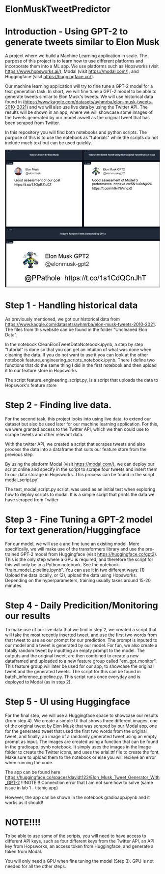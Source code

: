 # ElonMuskTweetPredictor
# Introduction - Using GPT-2 to generate tweets similar to Elon Musk
A project where we build a Machine Learning application in scale. The purpose of this project is to learn how to use different platforms and incorporate them into a ML app. We use platforms such as Hopsworks (visit https://www.hopsworks.ai/), Modal (visit https://modal.com/), and Huggingface (visit https://huggingface.co/). 

Our machine learning application will try to fine tune a GPT-2 model for a text generation task. In short, we will fine tune a GPT-2 model to be able to generate tweets similar to Elon Musk's tweets. We will use historical data found in (https://www.kaggle.com/datasets/ayhmrba/elon-musk-tweets-2010-2021) and we will also use live data by using the Twitter API. The results will be shown in an app, where we will showcase some images of the tweets generated by our model aswell as the original tweet that has been scraped from Twitter.

In this repository you will find both notebooks and python scripts. The purpose of this is to use the notebook as "tutorials" while the scripts do not include much text but can be used quickly.

![Generated tweets by our model and the real tweet by Elon Musk](./gpt2proj.png)

# Step 1 - Handling historical data

As previously mentioned, we got our historical data from https://www.kaggle.com/datasets/ayhmrba/elon-musk-tweets-2010-2021. The files from this website can be found in the folder "Uncleaned Elon Data".

In the notebook CleanElonTweetDataNotebook.ipynb, a step by step "tutorial" is done so that you can get an intuiton of what was done when cleaning the data. If you do not want to use it you can look at the other notebook feature_engineering_scripts_notebook.ipynb. There I define two functions that do the same thing I did in the first notebook and then upload it to our feature store in Hopsworks

The script feature_engineering_script.py, is a script that uploads the data to Hopswork's feature store

# Step 2 - Finding live data.

For the second task, this project looks into using live data, to extend our dataset but also be used later for our machine learning application. For this, we were granted access to the Twitter API, which we then could use to scrape tweets and other relevant data. 

With the twitter API, we created a script that scrapes tweets and also process the data into a dataframe that suits our feature store from the previous step. 

By using the platform Modal (visit https://modal.com/), we can deploy our script online and specify in the script to scrape four tweets and insert them to our data storage in Hopsworks. This process can be found in the script modal_script.py'

The test_modal_script.py script, was used as an initial test when exploring how to deploy scripts to modal. It is a simple script that prints the data we have scraped from Twitter


# Step 3 - Fine Tuning a GPT-2 model for text generation/Huggingface
For our model, we will use a and fine tune an existing model. More specifically, we will make use of the transformers library and use the pre-trained GPT-2 model from Huggingface (visit https://huggingface.co/gpt2). This is the only step where a GPU is required, and therefore the script for this will only be in a Python notebook. See the notebook "train_model_pipeline.ipynb". You can use it in two different ways: (1) Upload the data locally, or (2), upload the data using Hopsworks. Depending on the hyperparameters, training usually takes around 15-20 minutes.

# Step 4 - Daily Predicition/Monitoring our results
To make use of our live data that we find in step 2, we created a script that will take the most recently inserted tweet, and use the first two words from that tweet to use as our prompt for our prediction. The prompt is inputed to our model and a tweet is generated by our model. For fun, we also create a totally random tweet by inputting an empty prompt to the model. The outputs and the original tweet, are then combined to create a new dataframed and uploaded to a new feature group called "em_gpt_monitor". This feature group will later be used for our app, to showcase the original tweet and the generated tweets. The script for this can be found in batch_inference_pipeline.py. This script runs once everyday and is deployed to Modal (as in step 2).


# Step 5 - UI using Huggingface
For the final step, we will use a Huggingface space to showcase our results (from step 4). We create a simple UI that shows three different images, one of the original tweet by Elon Musk that was scraped by our Modal app, one for the generated tweet that used the first two words from the original tweet, and finally, an image of a randomly generated tweet using an empty prompt as input. The images are created using a function that can be found in the gradioapp.ipynb notebook. It simply uses the images in the Image folder to create the Twitter icons, and uses the arial.ttf file to create the font. Make sure to upload them to the notebook or else you will recieve an error when running the code. 

The app can be found here https://huggingface.co/spaces/davidt123/Elon_Musk_Tweet_Generator_With_GPT-2 
!!!NOTE!!! Connection error that I am not sure how to solve (same issue in lab 1 - titanic app)

However, the app can be shown in the notebook gradioapp.ipynb and it works as it should!

# NOTE!!!!

To be able to use some of the scripts, you will need to have access to different API keys, such as four different keys from the Twitter API, an API key from Hopsworks,  an access token from Huggingface, and generate a token from Modal.

You will only need a GPU when fine tuning the model (Step 3). GPU is not needed for all the other steps.




